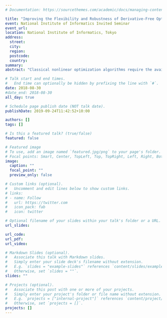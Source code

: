 ```yaml
---
# Documentation: https://sourcethemes.com/academic/docs/managing-content/

title: "Improving the Flexibility and Robustness of Derivative-Free Optimization Solvers"
event: National Institute of Informatics Invited Seminar
event_url:
location: National Institute of Informatics, Tokyo
address:
  street:
  city:
  region:
  postcode:
  country:
summary:
abstract: "Classical nonlinear optimization algorithms require the availability of gradient evaluations for constructing local approximations to the objective and testing for convergence. In settings where the objective is expensive to evaluate or noisy, evaluating the gradient may be too expensive or inaccurate, so cannot be used; we must turn to optimization methods which do not require gradient information, so-called derivative-free optimization (DFO). In this talk, I will introduce DFO and discuss two new software packages for DFO: DFO-LS for nonlinear least-squares problems, and Py-BOBYQA (a Python implementation of Powell's BOBYQA) for general minimization problems. I will describe their novel features aimed at expensive and/or noisy problems, and show their state-of-the-art performance. Time permitting, I will also show a heuristic method which helps Py-BOBYQA to escape local minima, and show its favorable performance on global optimization problems."

# Talk start and end times.
#   End time can optionally be hidden by prefixing the line with `#`.
date: 2018-08-30
#date_end: 2018-08-30
all_day: true

# Schedule page publish date (NOT talk date).
publishDate: 2019-09-24T11:42:52+10:00

authors: []
tags: []

# Is this a featured talk? (true/false)
featured: false

# Featured image
# To use, add an image named `featured.jpg/png` to your page's folder. 
# Focal points: Smart, Center, TopLeft, Top, TopRight, Left, Right, BottomLeft, Bottom, BottomRight.
image:
  caption: ""
  focal_point: ""
  preview_only: false

# Custom links (optional).
#   Uncomment and edit lines below to show custom links.
# links:
# - name: Follow
#   url: https://twitter.com
#   icon_pack: fab
#   icon: twitter

# Optional filename of your slides within your talk's folder or a URL.
url_slides:

url_code:
url_pdf:
url_video:

# Markdown Slides (optional).
#   Associate this talk with Markdown slides.
#   Simply enter your slide deck's filename without extension.
#   E.g. `slides = "example-slides"` references `content/slides/example-slides.md`.
#   Otherwise, set `slides = ""`.
slides: ""

# Projects (optional).
#   Associate this post with one or more of your projects.
#   Simply enter your project's folder or file name without extension.
#   E.g. `projects = ["internal-project"]` references `content/project/deep-learning/index.md`.
#   Otherwise, set `projects = []`.
projects: []
---
```

